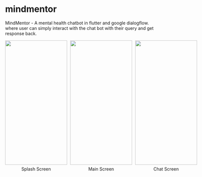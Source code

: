 # mindmentor
 MindMentor -  A mental health chatbot in flutter and google dialogflow.
 where user can simply interact with the chat bot with their query and get response back.

<div style="display: flex; flex-direction: row; align-items: flex-end;">
  <div style="margin-right: 10px;">
    <img src="https://github.com/Shonu72/mindmentor/assets/67668844/d19f1463-19bc-4f0b-a099-60fbca8d63bd" width="200" height="400" />
    <p style="text-align: center; margin-top: 5px;">Splash Screen</p>
  </div>
  <div style="margin-right: 10px;">
    <img src="https://github.com/Shonu72/mindmentor/assets/67668844/39277ea0-702d-47f6-a252-54a9f60b69ce" width="200" height="400" />
    <p style="text-align: center; margin-top: 5px;">Main Screen</p>
  </div>
  <div>
    <img src="https://github.com/Shonu72/mindmentor/assets/67668844/925be08b-fea2-47f4-a565-5a4e76415fa2" width="200" height="400" />
    <p style="text-align: center; margin-top: 5px;">Chat Screen</p>
  </div>
</div>
